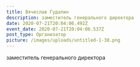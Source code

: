 ```yaml
---
title: Вячеслав Гудалин
description: заместитель генерального директора
date: 2020-07-21T20:04:06.492Z
event_date: 2020-07-21T20:04:06.537Z
post_type: Организатор
picture: /images/uploads/untitled-1-38.png
---
```

заместитель генерального директора